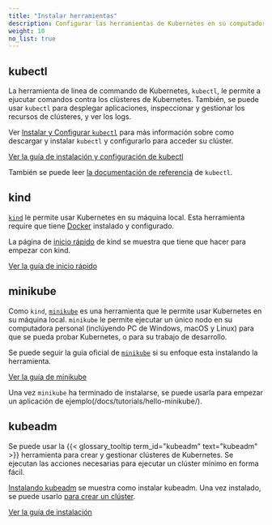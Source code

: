```yaml
---
title: "Instalar herramientas"
description: Configurar las herramientas de Kubernetes en su computadora.
weight: 10
no_list: true
---
```


## kubectl

La herramienta de linea de commando de Kubernetes, `kubectl`, le permite a ejucutar comandos contra los clùsteres de Kubernetes. También, se puede usar `kubectl` para desplegar aplicaciones, inspeccionar y gestionar los recursos de clústeres, y ver los logs.

Ver [Instalar y Configurar `kubectl`](/docs/tasks/tools/install-kubectl/) para màs información sobre como descargar y instalar `kubectl` y configurarlo para acceder su clúster.

<a class="btn btn-primary" href="/docs/tasks/tools/install-kubectl/" role="button" aria-label="Ver la guía de instalaciòn y configuración de kubectl">Ver la guía de instalación y configuración de kubectl</a>

También se puede leer [la documentación de referencia](/docs/reference/kubectl) de `kubectl`.

## kind
[`kind`](https://kind.sigs.k8s.io/docs/) le permite usar Kubernetes en su máquina local. Esta herramienta require que tiene [Docker](https://docs.docker.com/get-docker/) instalado y configurado.

La página de [inicio rápido](https://kind.sigs.k8s.io/docs/user/quick-start/) de kind se muestra que tiene que hacer para empezar con kind.

<a class="btn btn-primary" href="https://kind.sigs.k8s.io/docs/user/quick-start/" role="button" aria-label="Ver la guía de inicio rápido">Ver la guía de inicio rápido</a>

## minikube

Como `kind`, [`minikube`](https://minikube.sigs.k8s.io/) es una herramienta que le permite usar Kubernetes en su máquina local. `minikube` le permite ejecutar un único nodo en su computadora personal (inclúyendo PC de Windows, macOS y Linux) para que se pueda probar Kubernetes, o para su trabajo de desarrollo.

Se puede seguir la guía oficial de [`minikube`](https://minikube.sigs.k8s.io/docs/start/) si su enfoque esta instalando la herramienta. 

<a class="btn btn-primary" href="https://minikube.sigs.k8s.io/docs/start/" role="button" aria-label="Ver la guía de minikube">Ver la guía de minikube</a>

Una vez `minikube` ha terminado de instalarse, se puede usarla para empezar un aplicación de ejemplo(/docs/tutorials/hello-minikube/).

## kubeadm

Se puede usar la {{< glossary_tooltip term_id="kubeadm" text="kubeadm" >}} herramienta para crear y gestionar clústeres de Kubernetes. Se ejecutan las acciones necesarias para ejecutar un clúster mínimo en forma fácil.

[Instalando kubeadm](/docs/setup/production-environment/tools/kubeadm/install-kubeadm/) se muestra como instalar kubeadm. Una vez instalado, se puede usarlo [para crear un clúster](/docs/setup/production-environment/tools/kubeadm/create-cluster-kubeadm/).

<a class="btn btn-primary" href="/docs/setup/production-environment/tools/kubeadm/install-kubeadm/" role="button" aria-label="Ver la guía de instalación">Ver la guía de instalación</a>